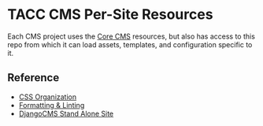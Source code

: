 # TACC CMS Per-Site Resources

Each CMS project uses the [Core CMS][core-cms-repo] resources, but also has access to this repo from which it can load assets, templates, and configuration specific to it.

[core-cms-repo]: https://gitlab.tacc.utexas.edu/wma-cms/cms-site-template

## Reference

- [CSS Organization](https://confluence.tacc.utexas.edu/x/54AZCg)
- [Formatting & Linting](https://confluence.tacc.utexas.edu/x/HoBGCw)
- [DjangoCMS Stand Alone Site](https://confluence.tacc.utexas.edu/x/G4G-Ag)
